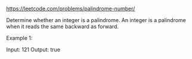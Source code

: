 https://leetcode.com/problems/palindrome-number/

Determine whether an integer is a palindrome. An integer is a palindrome when it reads the same backward as forward.


Example 1:

Input: 121
Output: true
